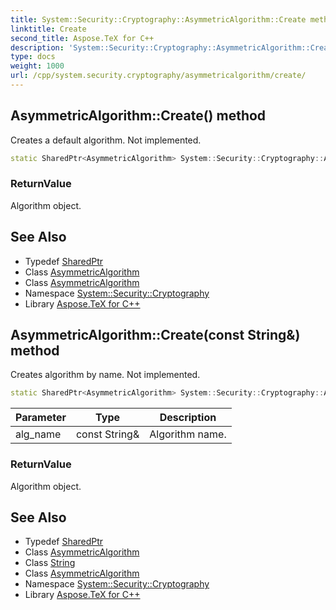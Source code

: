 ```yaml
---
title: System::Security::Cryptography::AsymmetricAlgorithm::Create method
linktitle: Create
second_title: Aspose.TeX for C++
description: 'System::Security::Cryptography::AsymmetricAlgorithm::Create method. Creates a default algorithm. Not implemented in C++.'
type: docs
weight: 1000
url: /cpp/system.security.cryptography/asymmetricalgorithm/create/
---
```

## AsymmetricAlgorithm::Create() method


Creates a default algorithm. Not implemented.

```cpp
static SharedPtr<AsymmetricAlgorithm> System::Security::Cryptography::AsymmetricAlgorithm::Create()
```


### ReturnValue

Algorithm object.

## See Also

* Typedef [SharedPtr](../../../system/sharedptr/)
* Class [AsymmetricAlgorithm](../)
* Class [AsymmetricAlgorithm](../)
* Namespace [System::Security::Cryptography](../../)
* Library [Aspose.TeX for C++](../../../)
## AsymmetricAlgorithm::Create(const String\&) method


Creates algorithm by name. Not implemented.

```cpp
static SharedPtr<AsymmetricAlgorithm> System::Security::Cryptography::AsymmetricAlgorithm::Create(const String &alg_name)
```


| Parameter | Type | Description |
| --- | --- | --- |
| alg_name | const String\& | Algorithm name. |

### ReturnValue

Algorithm object.

## See Also

* Typedef [SharedPtr](../../../system/sharedptr/)
* Class [AsymmetricAlgorithm](../)
* Class [String](../../../system/string/)
* Class [AsymmetricAlgorithm](../)
* Namespace [System::Security::Cryptography](../../)
* Library [Aspose.TeX for C++](../../../)
